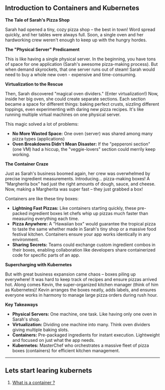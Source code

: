 ## Introduction to Containers and Kubernetes


**The Tale of Sarah's Pizza Shop**

Sarah had opened a tiny, cozy pizza shop – the best in town! Word spread quickly, and her tables were always full. Soon, a single oven and her hardworking crew weren't enough to keep up with the hungry hordes.

**The "Physical Server" Predicament** 

This is like having a single physical server. In the beginning, you have tons of space for one application (Sarah's awesome pizza-making process). But when demand  skyrockets, that one server runs out of steam!  Sarah would need to buy a whole new oven - expensive and  time-consuming.

**Virtualization to the Rescue**

Then, Sarah discovered "magical oven dividers." (Enter virtualization!) Now, inside her big oven, she could create separate sections. Each section  became a space for different things: baking perfect crusts,  sizzling different toppings, even experimenting with daring new pizza recipes. It's like running multiple virtual machines on one physical server.

This magic solved a lot of problems:

* **No More Wasted Space:** One oven (server) was shared  among many pizza types (applications)
* **Oven Breakdowns Didn't Mean Disaster:** If the "pepperoni section" (one VM) had a hiccup, the "veggie-lovers" section could merrily keep working.

**The Container Craze**

Just as Sarah's business boomed again, her crew was overwhelmed by precise ingredient measurements. Introducing... pizza-making boxes!  A "Margherita box" had just the right amounts of dough, sauce, and cheese. Now, making a Margherita was super fast – they just grabbed a box!

Containers are like these tiny boxes:

* **Lightning Fast Pizzas:**  Like containers starting quickly, these pre-packed ingredient boxes let chefs whip up pizzas much faster than measuring everything each time. 
* **Pizza Anywhere:** A "Hawaiian box" would guarantee the tropical pizza to taste the same whether made in Sarah's tiny shop or a massive food festival kitchen. Containers ensure your app works identically in any environment.   
* **Sharing Secrets:** Teams could exchange custom ingredient combos in their boxes, enabling collaboration like developers share containerized code for specific parts of an app.

**Supercharging with Kubernetes**

But with great business expansion came chaos – boxes piling up everywhere! It was hard to keep track of recipes and ensure pizzas arrived hot.  Along comes Kevin, the super-organized kitchen manager (think of him as Kubernetes)!  Kevin arranges the boxes neatly, adds labels, and ensures everyone works in harmony to manage large pizza orders during rush hour.  

**Key Takeaways**

* **Physical Servers:** One machine, one task. Like having only one oven in Sarah's shop.
* **Virtualization:** Dividing one machine into many. Think oven dividers giving multiple baking slots.
* **Containers:**  Pre-packaged ingredients for instant execution. Lightweight and  focused on just what the app needs.
* **Kubernetes:** MasterChef who orchestrates a massive fleet of pizza boxes (containers) for efficient kitchen management.


-------------------------
## Lets start learing kubernets
1.  [What is a container ?](docker/container.md)
